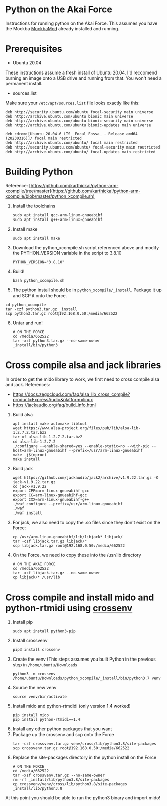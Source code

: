 # Python on the Akai Force
Instructions for running python on the Akai Force. This assumes you have the Mockba [MockbaMod](https://github.com/MockbaTheBorg/MockbaMod) already installed and running.

# Prerequisites
* Ubuntu 20.04
  
These instructions assume a fresh install of Ubuntu 20.04. I'd reccomend burning an image onto a USB drive and running from that. You won't need a permanent install.

* sources.list
  
Make sure your `/etc/apt/sources.list` file looks exactly like this:
  ```
  deb http://security.ubuntu.com/ubuntu focal-security main universe
  deb http://archive.ubuntu.com/ubuntu bionic main universe
  deb http://archive.ubuntu.com/ubuntu bionic-security main universe
  deb http://archive.ubuntu.com/ubuntu bionic-updates main universe

  deb cdrom:[Ubuntu 20.04.6 LTS _Focal Fossa_ - Release amd64 (20230316)]/ focal main restricted
  deb http://archive.ubuntu.com/ubuntu/ focal main restricted
  deb http://security.ubuntu.com/ubuntu/ focal-security main restricted
  deb http://archive.ubuntu.com/ubuntu/ focal-updates main restricted
  ```
# Building Python
Reference: [https://github.com/karthickai/python-arm-xcompile/tree/master](https://github.com/karthickai/python-arm-xcompile/blob/master/python_xcompile.sh)
1. Install the toolchains
   ```
   sudo apt install gcc-arm-linux-gnueabihf
   sudo apt install g++-arm-linux-gnueabihf
   ```
2. Install make
   ```
   sudo apt install make
   ```
3. Download the python_xcompile.sh script referenced above and modify the PYTHON_VERSION variable in the script to 3.8.10
   ```
   PYTHON_VERSION="3.8.10"
   ```
4. Build!
   ```
   bash python_xcompile.sh
   ```
5. The python install should be in `python_xcompile/_install`. Package it up and SCP it onto the Force.
  ```
  cd python_xcompile
  tar -czf python3.tar.gz _install
  scp python3.tar.gz root@192.168.0.50:/media/662522
  ```
6. Untar and run!
   ```
   # ON THE FORCE
   cd /media/662522
   tar -xzf python3.tar.gz --no-same-owner
   _install/bin/python3
   ```

# Cross compile alsa and jack libraries
In order to get the mido library to work, we first need to cross compile alsa and jack.
References: 
* https://docs.zegocloud.com/faq/alsa_lib_cross_compile?product=ExpressAudio&platform=linux
* https://jackaudio.org/faq/build_info.html

1. Build alsa
   ```
   apt install make automake libtool
   wget https://www.alsa-project.org/files/pub/lib/alsa-lib-1.2.7.2.tar.bz2
   tar xf alsa-lib-1.2.7.2.tar.bz2
   cd alsa-lib-1.2.7.2
   ./configure --enable-shared=yes --enable-static=no --with-pic --host=arm-linux-gnueabihf --prefix=/usr/arm-linux-gnueabihf
   make -j$(nproc)
   make install
   ```
2. Build jack
   ```
   wget https://github.com/jackaudio/jack2/archive/v1.9.22.tar.gz -O jack-v1.9.22.tar.gz
   cd jack-v1.9.22
   export CPP=arm-linux-gnueabihf-gcc
   export CC=arm-linux-gnueabihf-gcc
   export CXX=arm-linux-gnueabihf-g++
   ./waf configure --prefix=/usr/arm-linux-gnueabihf
   ./waf
   ./waf install
   ```
3. For jack, we also need to copy the .so files since they don't exist on the Force:
   ```
   cp /usr/arm-linux-gnueabihf/lib/libjack* libjack/
   tar -czf libjack.tar.gz libjack/"
   scp libjack.tar.gz root@192.168.0.50:/media/662522
   ```
4. On the Force, we need to copy these into the /usr/lib directory
   ```
   # ON THE AKAI FORCE
   cd /media/662522
   tar -xzf libjack.tar.gz --no-same-owner
   cp libjack/* /usr/lib
   ```
# Cross compile and install mido and python-rtmidi using [crossenv](https://pypi.org/project/crossenv)
1. Install pip
   ```
   sudo apt install python3-pip
   ```
2. Install crossvenv
   ```
   pip3 install crossenv
   ```
3. Create the venv (This steps assumes you built Python in the previous step in `/home/ubuntu/Downloads`
   ```
   python3 -m crossenv /home/ubuntu/Downloads/python_xcompile/_install/bin/python3.7 venv
   ```
4. Source the new venv
   ```
   source venv/bin/activate
   ```
5. Install mido and python-rtmdidi (only version 1.4 worked)
   ```
   pip install mido
   pip install python-rtmidi==1.4
   ```
6. Install any other python packages that you want
7. Package up the crossenv and scp onto the Force
   ```
   tar -czf crossvenv.tar.gz venv/cross/lib/python3.8/site-packages
   scp crossvenv.tar.gz root@192.168.0.50:/media/662522
   ```
8. Replace the site-packages directory in the python install on the Force
   ```
   # ON THE FORCE
   cd /media/662522
   tar -xzf crossvenv.tar.gz --no-same-owner
   rm -rf _install/lib/python3.8/site-packages
   cp crossvenv/venv/cross/lib/python3.8/site-packages _install/lib/python3.8
   ```

At this point you should be able to run the python3 binary and import mido!
